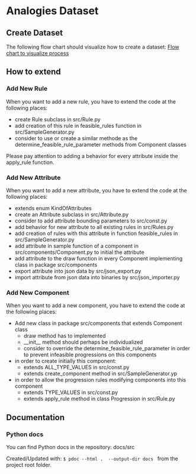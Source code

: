 # Analogies Dataset

## Create Dataset
The following flow chart should visualize how to create a dataset:
[Flow chart to visualize process](https://gitlab.isp.uni-luebeck.de/Johann.Machemer/analogies-dataset/-/wikis/uploads/fcb2274be710465463290c25fabe86a3/analogies-flow-chart.pdf)

## How to extend

### Add New Rule
When you want to add a new rule, you have to extend the code at the following places:
- create Rule subclass in src/Rule.py
- add creation of this rule in feasible_rules function in src/SampleGenerator.py  
- consider to use or create a similar methode as the determine_feasible_rule_parameter methods from Component classes

Please pay attention to adding a behavior for every attribute inside the apply_rule function.

### Add New Attribute
When you want to add a new attribute, you have to extend the code at the following places:
- extends enum KindOfAttributes
- create an Attribute subclass in src/Attribute.py
- consider to add attribute bounding parameters to src/const.py
- add behavior for new attribute to all existing rules in src/Rules.py
- add creation of rules with this attribute in function feasible_rules in src/SampleGenerator.py  
- add attribute in sample function of a component in src/components/Component.py to initial the attribute
- add attribute to the draw function in every Component implementing class in package src/components 
- export attribute into json data by src/json_export.py
- import attribute from json data into binaries by src/json_importer.py 

### Add New Component
When you want to add a new component, you have to extend the code at the following places:
- Add new class in package src/components that extends Component class
  - draw method has to implemented
  - \_\_init__ method should perhaps be individualized
  - consider to override the determine_feasible_rule_parameter in order to prevent infeasible progressions on this components 
- in order to create initially this component:
  - extends ALL_TYPE_VALUES in src/const.py 
  - extends create_component method in src/SampleGenerator.yp 
- in order to allow the progression rules modifying components into this component
  - extends TYPE_VALUES in src/const.py
  - extends apply_rule method in class Progression in src/Rule.py 


## Documentation


### Python docs
You can find Python docs in the repository: docs/src

Created/Updated with: `$ pdoc --html .  --output-dir docs `
from the project root folder.






